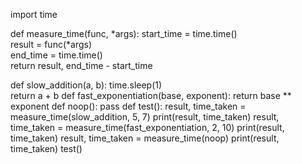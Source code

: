 import time

def measure_time(func, *args):
    start_time = time.time()  
    result = func(*args)      
    end_time = time.time()    
    return result, end_time - start_time  

def slow_addition(a, b):
    time.sleep(1)  
    return a + b
def fast_exponentiation(base, exponent):
    return base ** exponent
def noop():
    pass
def test():
    result, time_taken = measure_time(slow_addition, 5, 7)
    print(result, time_taken)
    result, time_taken = measure_time(fast_exponentiation, 2, 10)
    print(result, time_taken)
    result, time_taken = measure_time(noop)
    print(result, time_taken)
test()
